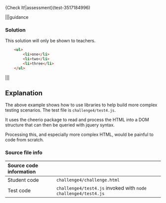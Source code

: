 
{Check It!|assessment}(test-3517184996)

|||guidance
### Solution
This solution will only be shown to teachers.

``` html
	<ul>
		<li>one</li>
		<li>two</li>
		<li>three</li>
	</ul>
```
|||

## Explanation
The above example shows how to use libraries to help build more complex testing scenarios. The test file is `challenge4/test4.js`. 

It uses the cheerio package to read and process the HTML into a DOM structure that can then be queried with jquery syntax. 

Processing this, and especially more complex HTML, would be painful to code from scratch.


### Source file info

| Source code information|  |
| :------ | :----------- |
| Student code | `challenge4/challenge.html` |
| Test code | `challenge4/test4.js` invoked with `node challenge4/test4.js` |
